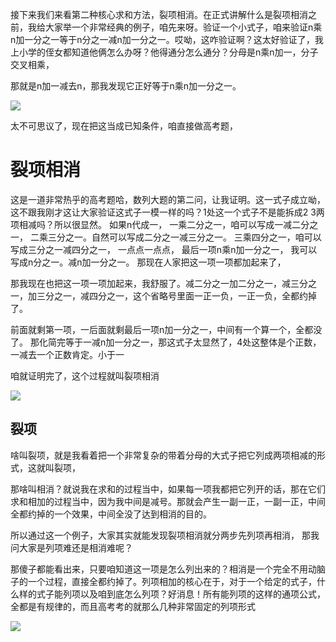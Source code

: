 接下来我们来看第二种核心求和方法，裂项相消。在正式讲解什么是裂项相消之前，我给大家举一个非常经典的例子，咱先来呀。验证一个小式子，咱来验证n乘n加一分之一等于n分之一减n加一分之一。哎呦，这咋验证啊？这太好验证了，我上小学的侄女都知道他俩怎么办呀？他得通分怎么通分？分母是n乘n加一，分子交叉相乘，

那就是n加一减去n，那我发现它正好等于n乘n加一分之一。

![](/Users/yuebinghui/Documents/program/github/note/images/image-20240823164745856.png)

太不可思议了，现在把这当成已知条件，咱直接做高考题，

# 裂项相消

这是一道非常热乎的高考题哈，数列大题的第二问，让我证明。这一式子成立呦，这不跟我刚才这让大家验证这式子一模一样的吗？1处这一个式子不是能拆成2 3两项相减吗？所以很显然。
如果n代成一，
一乘二分之一，咱可以写成一减二分之一，
二乘三分之一。自然可以写成二分之一减三分之一。
三乘四分之一，咱可以写成三分之一减四分之一，
一点点一点点，
最后一项n乘n加一分之一，
我可以写成n分之一。减n加一分之一。
那现在人家把这一项一项都加起来了，

那我现在也把这一项一项加起来，我舒服了。减二分之一加二分之一，减三分之一，加三分之一，减四分之一，这个省略号里面一正一负，一正一负，全都约掉了。

前面就剩第一项，一后面就剩最后一项n加一分之一，中间有一个算一个，全都没了。
那化简完等于一减n加一分之一，那这式子太显然了，4处这整体是个正数，
一减去一个正数肯定。小于一

咱就证明完了，这个过程就叫裂项相消

![](/Users/yuebinghui/Documents/program/github/note/images/image-20240823165423183.png)

## 裂项

啥叫裂项，就是我看着把一个非常复杂的带着分母的大式子把它列成两项相减的形式，这就叫裂项，

那啥叫相消？就说我在求和的过程当中，如果每一项我都把它列开的话，那在它们求和相加的过程当中，因为我中间是减号。那就会产生一副一正，一副一正，中间全都约掉的一个效果，中间全没了达到相消的目的。

所以通过这一个例子，大家其实就能发现裂项相消就分两步先列项再相消，
那我问大家是列项难还是相消难呢？

那傻子都能看出来，只要咱知道这一项是怎么列出来的？相消是一个完全不用动脑子的一个过程，直接全都约掉了。列项相加的核心在于，对于一个给定的式子，什么样的式子能列项以及咱到底怎么列项？好消息！所有能列项的这样的通项公式，全都是有规律的，而且高考考的就那么几种非常固定的列项形式

![](/Users/yuebinghui/Documents/program/github/note/images/image-20240823165841853.png)